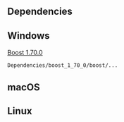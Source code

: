 ## Dependencies ##

## Windows
[Boost 1.70.0](http://www.boost.org/users/history/version_1_70_0.html)

`Dependencies/boost_1_70_0/boost/...`

## macOS


## Linux



